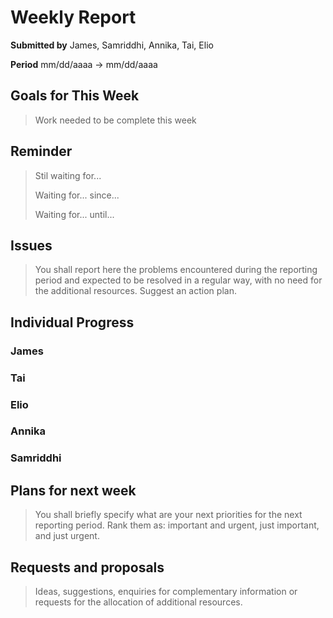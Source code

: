 Weekly Report
=============

**Submitted by** James, Samriddhi, Annika, Tai, Elio

**Period** mm/dd/aaaa → mm/dd/aaaa

Goals for This Week
-------
> Work needed to be complete this week

Reminder
--------

> Stil waiting for...
>
> Waiting for... since...
>
> Waiting for... until...

Issues
------
> You shall report here the problems encountered during the reporting period and expected to be resolved in a regular way, with no need for the additional resources. Suggest an action plan.

Individual Progress
----------
### James

### Tai

### Elio

### Annika

### Samriddhi

Plans for next week
-------------------
> You shall briefly specify what are your next priorities for the next reporting period. Rank them as: important and urgent, just important, and just urgent.

Requests and proposals
----------------------
> Ideas, suggestions, enquiries for complementary information or requests for the allocation of additional resources.
